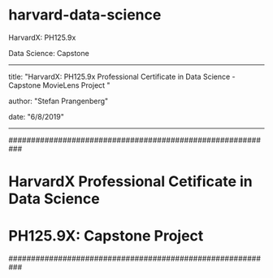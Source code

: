 # harvard-data-science

HarvardX: PH125.9x

Data Science: Capstone

---
title: "HarvardX: PH125.9x Professional Certificate in Data Science - Capstone MovieLens Project "

author: "Stefan Prangenberg"

date: "6/8/2019"

---
###########################################################
#    HarvardX Professional Cetificate in Data Science     #
#               PH125.9X: Capstone Project                #
###########################################################
